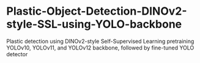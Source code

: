# Plastic-Object-Detection-DINOv2-style-SSL-using-YOLO-backbone
Plastic detection using DINOv2-style Self-Supervised Learning pretraining YOLOv10, YOLOv11, and YOLOv12 backbone, followed by fine-tuned YOLO detector
